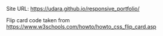 Site URL: https://udara.github.io/responsive_portfolio/

Flip card code taken from
https://www.w3schools.com/howto/howto_css_flip_card.asp